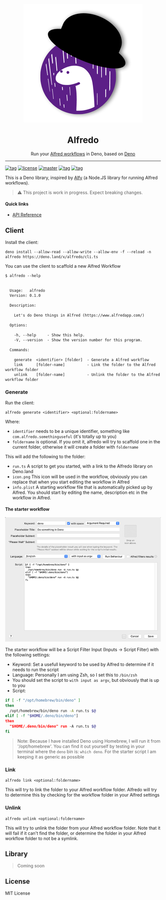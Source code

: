 <p align="center">
    <img align="center" src="https://github.com/j3lte/alfredo/raw/main/.github/.assets/big_icon.png" />
    <br>
    <h1 align="center"> Alfredo</h1>
    <p align="center">Run your <a href="https://www.alfredapp.com/">Alfred workflows</a> in Deno, based on <a href="https://deno.land/">Deno</a></p>
</p>

---

[![tag](https://img.shields.io/github/tag/j3lte/alfredo.svg)](https://github.com/j3lte/alfredo)
[![license](https://img.shields.io/github/license/j3lte/alfredo.svg)](https://github.com/j3lte/alfredo)
[![master](https://github.com/j3lte/alfredo/actions/workflows/main.yml/badge.svg?branch=main)](https://github.com/j3lte/alfredo/actions/workflows/main.yml)
[![tag](https://img.shields.io/badge/deno->=1.23.0-green.svg)](https://github.com/denoland/deno)
[![tag](https://img.shields.io/badge/std-0.147.0-green.svg)](https://github.com/denoland/deno)

This is a Deno library, inspired by [Alfy](https://github.com/sindresorhus/alfy)
(a Node.JS library for running Alfred workflows).

> ⚠️ This project is work in progress. Expect breaking changes.

#### Quick links

- [API Reference](https://doc.deno.land/https://deno.land/x/alfredo/mod.ts)

## Client

Install the client:

```
deno install --allow-read --allow-write --allow-env -f --reload -n alfredo https://deno.land/x/alfredo/cli.ts
```

You can use the client to scaffold a new Alfred Workflow

```
$ alfredo --help


  Usage:   alfredo
  Version: 0.1.0

  Description:

    Let's do Deno things in Alfred (https://www.alfredapp.com/)

  Options:

    -h, --help     - Show this help.
    -V, --version  - Show the version number for this program.

  Commands:

    generate  <identifier> [folder]  - Generate a Alfred workflow
    link      [folder-name]          - Link the folder to the Alfred workflow folder
    unlink    [folder-name]          - Unlink the folder to the Alfred workflow folder
```

### Generate

Run the client:

```
alfredo generate <identifier> <optional:foldername>
```

Where:

- `identifier` needs to be a unique identifier, something like
  `com.alfredo.somethinguseful` (it's totally up to you)
- `foldername` is optional. If you omit it, alfredo will try to scaffold one in
  the current folder, otherwise it will create a folder with `foldername`

This will add the following to the folder:

- `run.ts` A script to get you started, with a link to the Alfredo library on
  Deno.land
- `icon.png` This icon will be used in the workflow, obviously you can replace
  that when you start editing the workflow in Alfred
- `info.plist` A starting workflow file that is automatically picked up by
  Alfred. You should start by editing the name, description etc in the workflow
  in Alfred.

#### The starter workflow

![script filter](https://github.com/j3lte/alfredo/raw/main/.github/.assets/workflow-script-filter.png)

The starter workflow will be a Script Filter Input (Inputs -> Script Filter)
with the following settings:

- Keyword: Set a usefull keyword to be used by Alfred to determine if it needs
  to run the script
- Language: Personally I am using Zsh, so I set this to `/bin/zsh`
- You should set the script to `with input as argv`, but obviously that is up to
  you
- Script:

```sh
if [ -f "/opt/homebrew/bin/deno" ]
then
  /opt/homebrew/bin/deno run -A run.ts $@
elif [ -f "$HOME/.deno/bin/deno"]
then
  "$HOME/.deno/bin/deno" run -A run.ts $@
fi
```

> Note: Because I have installed Deno using Homebrew, I will run it from
> '/opt/homebrew'. You can find it out yourself by testing in your terminal
> where the `deno` bin is: `which deno`. For the starter script I am keeping it
> as generic as possible

### Link

```
alfredo link <optional:foldername>
```

This will try to link the folder to your Alfred workflow folder. Alfredo will
try to determine this by checking for the workflow folder in your Alfred
settings

### Unlink

```
alfredo unlink <optional:foldername>
```

This will try to unlink the folder from your Alfred workflow folder. Note that
it will fail if it can't find the folder, or determine the folder in your Alfred
workflow folder to not be a symlink.

## Library

> Coming soon

## License

MIT License
